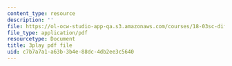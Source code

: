 ```yaml
---
content_type: resource
description: ''
file: https://ol-ocw-studio-app-qa.s3.amazonaws.com/courses/18-03sc-differential-equations-fall-2011/c7b7a7a1a63b3b4e88dc4db2ee3c5640_rZ3-nFV6l8w.pdf
file_type: application/pdf
resourcetype: Document
title: 3play pdf file
uid: c7b7a7a1-a63b-3b4e-88dc-4db2ee3c5640
---
```

